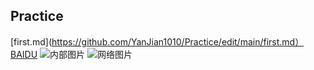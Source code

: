 ## Practice
[first.md](https://github.com/YanJian1010/Practice/edit/main/first.md）
[BAIDU](https://www.baidu.com/)
![内部图片](https://github.com/YanJian1010/Practice/edit/main/timg.jpg)
![网络图片](https://gimg2.baidu.com/image_search/src=http%3A%2F%2Fupload-images.jianshu.io%2Fupload_images%2F14993330-6ee7998cb2196ed8.jpg&refer=http%3A%2F%2Fupload-images.jianshu.io&app=2002&size=f9999,10000&q=a80&n=0&g=0n&fmt=jpeg?sec=1621086000&t=010d94743c0ec03b9758749396d81849)
